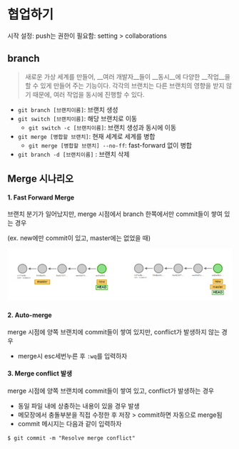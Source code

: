 # 협업하기

시작 설정: push는 권한이 필요함: setting > collaborations





## branch

>새로운 가상 세계를 만들어, __여러 개발자__들이 __동시__에 다양한 __작업__을 할 수 있게 만들어 주는 기능이다. 각각의 브랜치는 다른 브랜치의 영향을 받지 않기 때문에, 여러 작업을 동시에 진행할 수 있다.



- `git branch [브랜치이름]`: 브랜치 생성
- `git switch [브랜치이름]`: 해당 브랜치로 이동
  - `git switch -c [브랜치이름]`: 브랜치 생성과 동시에 이동
- `git merge [병합할 브랜치]`: 현재 세계로 세계를 병합
  - `git merge [병합할 브랜치] --no-ff`: fast-forward 없이 병합
- `git branch -d [브랜치이름]` : 브랜치 삭제





## Merge 시나리오

#### 1. Fast Forward Merge

브랜치 분기가 일어났지만, merge 시점에서 branch 한쪽에서만 commit들이 쌓여 있는 경우

(ex. new에만 commit이 있고, master에는 없었을 때)

![](02_git_branch&merge.assets/0.PNG)



#### 2. Auto-merge

merge 시점에 양쪽 브랜치에 commit들이 쌓여 있지만, conflict가 발생하지 않는 경우

- merge시 esc세번누른 후 `:wq`를 입력하자



#### 3. Merge conflict 발생

merge 시점에 양쪽 브랜치에 commit들이 쌓여 있고, conflict가 발생하는 경우

- 동일 파일 내에 상충하는 내용이 있을 경우 발생
- 메모장에서 충돌부분을 직접 수정한 후 저장  > commit하면 자동으로 merge됨
- commit 메시지는 다음과 같이 입력하자

```shell
$ git commit -m "Resolve merge conflict"
```



